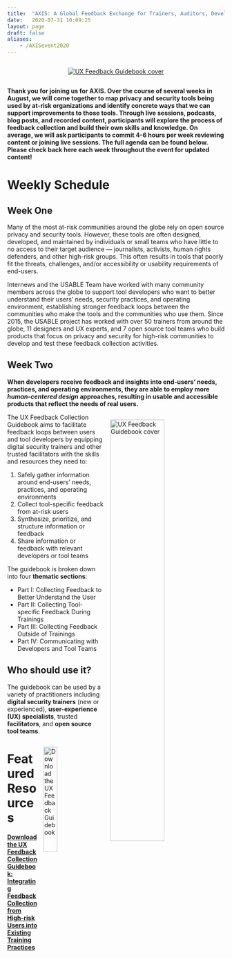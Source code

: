 ```yaml
---
title:  "AXIS: A Global Feedback Exchange for Trainers, Auditors, Developers, and Designers"
date:   2020-07-31 10:09:25
layout: page
draft: false
aliases:
    - /AXISevent2020
---
```


<div style="text-align: center"><a href="/pdfs/USABLE_UX-Feedback-Collection-Guidebook.pdf"><img src="/images/guidebook-download.png" alt="UX Feedback Guidebook cover" style="border: 0; padding: 1em;" /></a></div>

**Thank you for joining us for AXIS. Over the course of several weeks in August, we will come together to map privacy and security tools being used by at-risk organizations and identify concrete ways that we can support improvements to those tools. Through live sessions, podcasts, blog posts, and recorded content, participants will explore the process of feedback collection and build their own skills and knowledge. On average, we will ask participants to commit 4-6 hours per week reviewing content or joining live sessions. The full agenda can be found below. Please check back here each week throughout the event for updated content!**


# Weekly Schedule

## Week One

Many of the most at-risk communities around the globe rely on open
source privacy and security tools. However, these tools are often
designed, developed, and maintained by individuals or small teams who
have little to no access to their target audience — journalists,
activists, human rights defenders, and other high-risk groups. This
often results in tools that poorly fit the threats, challenges, and/or
accessibility or usability requirements of end-users.

Internews and the USABLE Team have worked with many community members
across the globe to support tool developers who want to better
understand their users’ needs, security practices, and operating
environment, establishing stronger feedback loops between the
communities who make the tools and the communities who use them. Since
2015, the USABLE project has worked with over 50 trainers from around
the globe, 11 designers and UX experts, and 7 open source tool teams who
build products that focus on privacy and security for high-risk
communities to develop and test these feedback collection activities.

## Week Two

**When developers receive feedback and insights into end-users’ needs, practices, and operating environments, they are able to employ more *human-centered design* approaches, resulting in usable and accessible products that reflect the needs of real users.**

<a href="/pdfs/USABLE_UX-Feedback-Collection-Guidebook.pdf"><img src="/images/Guidebook-cover.png" alt="UX Feedback Guidebook cover" style="width: 50%; border: 0; float: right; padding: 1em;" /></a>

The UX Feedback Collection Guidebook aims to facilitate feedback loops between users and tool developers by equipping digital security trainers and other trusted facilitators with the skills and resources they need to:

1.  Safely gather information around end-users’ needs, practices, and
    operating environments
2.  Collect tool-specific feedback from at-risk users
3.  Synthesize, prioritize, and structure information or feedback
4.  Share information or feedback with relevant developers or tool teams

The guidebook is broken down into four **thematic sections**:

*   Part I: Collecting Feedback to Better Understand the User
*   Part II: Collecting Tool-specific Feedback During Trainings
*   Part III: Collecting Feedback Outside of Trainings
*   Part IV: Communicating with Developers and Tool Teams

## Who should use it?


The guidebook can be used by a variety of practitioners including **digital security trainers** (new or experienced), **user-experience (UX) specialists**, trusted **facilitators**, and **open source tool teams**.

<a href="/pdfs/USABLE_UX-Feedback-Collection-Guidebook.pdf"><img src="/images/usable-download-arrow.png" alt="Download the UX Feedback Guidebook" style="width: 25%; border: 0; float: right; padding: 1em;" /></a>


# Featured Resources

**[Download the UX Feedback Collection Guidebook: Integrating Feedback Collection from High-risk Users into Existing Training Practices](/pdfs/USABLE_UX-Feedback-Collection-Guidebook.pdf)**
